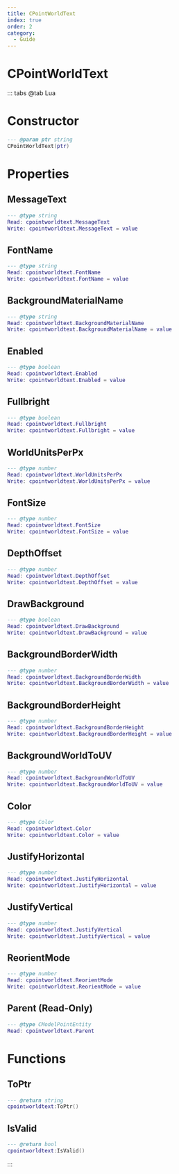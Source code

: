 ```yaml
---
title: CPointWorldText
index: true
order: 2
category:
  - Guide
---
```


# CPointWorldText

::: tabs
@tab Lua
# Constructor
```lua
--- @param ptr string
CPointWorldText(ptr)
```
# Properties
## MessageText 
```lua
--- @type string
Read: cpointworldtext.MessageText
Write: cpointworldtext.MessageText = value
```
## FontName 
```lua
--- @type string
Read: cpointworldtext.FontName
Write: cpointworldtext.FontName = value
```
## BackgroundMaterialName 
```lua
--- @type string
Read: cpointworldtext.BackgroundMaterialName
Write: cpointworldtext.BackgroundMaterialName = value
```
## Enabled 
```lua
--- @type boolean
Read: cpointworldtext.Enabled
Write: cpointworldtext.Enabled = value
```
## Fullbright 
```lua
--- @type boolean
Read: cpointworldtext.Fullbright
Write: cpointworldtext.Fullbright = value
```
## WorldUnitsPerPx 
```lua
--- @type number
Read: cpointworldtext.WorldUnitsPerPx
Write: cpointworldtext.WorldUnitsPerPx = value
```
## FontSize 
```lua
--- @type number
Read: cpointworldtext.FontSize
Write: cpointworldtext.FontSize = value
```
## DepthOffset 
```lua
--- @type number
Read: cpointworldtext.DepthOffset
Write: cpointworldtext.DepthOffset = value
```
## DrawBackground 
```lua
--- @type boolean
Read: cpointworldtext.DrawBackground
Write: cpointworldtext.DrawBackground = value
```
## BackgroundBorderWidth 
```lua
--- @type number
Read: cpointworldtext.BackgroundBorderWidth
Write: cpointworldtext.BackgroundBorderWidth = value
```
## BackgroundBorderHeight 
```lua
--- @type number
Read: cpointworldtext.BackgroundBorderHeight
Write: cpointworldtext.BackgroundBorderHeight = value
```
## BackgroundWorldToUV 
```lua
--- @type number
Read: cpointworldtext.BackgroundWorldToUV
Write: cpointworldtext.BackgroundWorldToUV = value
```
## Color 
```lua
--- @type Color
Read: cpointworldtext.Color
Write: cpointworldtext.Color = value
```
## JustifyHorizontal 
```lua
--- @type number
Read: cpointworldtext.JustifyHorizontal
Write: cpointworldtext.JustifyHorizontal = value
```
## JustifyVertical 
```lua
--- @type number
Read: cpointworldtext.JustifyVertical
Write: cpointworldtext.JustifyVertical = value
```
## ReorientMode 
```lua
--- @type number
Read: cpointworldtext.ReorientMode
Write: cpointworldtext.ReorientMode = value
```
## Parent (Read-Only)
```lua
--- @type CModelPointEntity
Read: cpointworldtext.Parent
```
# Functions
## ToPtr
```lua
--- @return string
cpointworldtext:ToPtr()
```
## IsValid
```lua
--- @return bool
cpointworldtext:IsValid()
```

:::